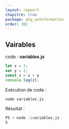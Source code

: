 ```yaml
---
layout: rapport
chapitre: true
package: pkg_autoformation
order: 302
---
```


<!-- new slide -->

## Vairables

code : **variables.js**

````js
let x = 3;
var y = 2;
const z = x + y 
console.log(z);
````

Exécution de code : 

````bash
node variables.js
````

Résultat : 

````bash
PS > node .\variables.js
5
````

